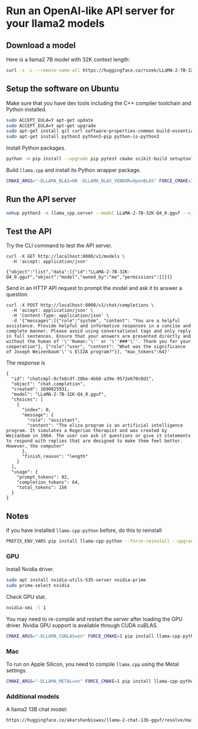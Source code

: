 # Run an OpenAI-like API server for your llama2 models

## Download a model

Here is a llama2 7B model with 32K context length:

```bash
curl -s -L --remote-name-all https://huggingface.co/rozek/LLaMA-2-7B-32K_GGUF/resolve/main/LLaMA-2-7B-32K-Q4_0.gguf
```

## Setup the software on Ubuntu

Make sure that you have dev tools including the C++ compiler toolchain and Python installed.

```bash
sudo ACCEPT_EULA=Y apt-get update
sudo ACCEPT_EULA=Y apt-get upgrade
sudo apt-get install git curl software-properties-common build-essential libopenblas-dev ninja-build pkg-config cmake-data
sudo apt-get install python3 python3-pip python-is-python3
```

Install Python packages.

```bash
python -m pip install --upgrade pip pytest cmake scikit-build setuptools fastapi uvicorn sse-starlette pydantic-settings
```

Build `llama.cpp` and install its Python wrapper package.

```bash
CMAKE_ARGS="-DLLAMA_BLAS=ON -DLLAMA_BLAS_VENDOR=OpenBLAS" FORCE_CMAKE=1 pip install llama-cpp-python
```

## Run the API server

```bash
nohup python3 -m llama_cpp.server --model LLaMA-2-7B-32K-Q4_0.gguf --n_ctx 2048 --host 0.0.0.0 --port 8000 &
```

## Test the API

Try the CLI command to test the API server.

```
curl -X GET http://localhost:8000/v1/models \
  -H 'accept: application/json'

{"object":"list","data":[{"id":"LLaMA-2-7B-32K-Q4_0.gguf","object":"model","owned_by":"me","permissions":[]}]}
```

Send in an HTTP API request to prompt the model and ask it to answer a question.

```
curl -X POST http://localhost:8000/v1/chat/completions \
  -H 'accept: application/json' \
  -H 'Content-Type: application/json' \
  -d '{"messages":[{"role":"system", "content": "You are a helpful assistance. Provide helpful and informative responses in a concise and complete manner. Please avoid using conversational tags and only reply in full sentences. Ensure that your answers are presented directly and without the human of '\''Human:'\'' or '\''###'\''. Thank you for your cooperation"}, {"role":"user", "content": "What was the significance of Joseph Weizenbaum'\''s ElIZA program?"}], "max_tokens":64}'
```

The response is

```
{
  "id": "chatcmpl-0cfe6cdf-28be-4bb0-a39e-9572e678c0d1",
  "object": "chat.completion",
  "created": 1690825931,
  "model": "LLaMA-2-7B-32K-Q4_0.gguf",
  "choices": [
    {
      "index": 0,
      "message": {
        "role": "assistant",
        "content": "The eliza program is an artificial intelligence program. It simulates a Rogerian therapist and was created by Weizanbam in 1964. The user can ask it questions or give it statements to respond with replies that are designed to make them feel better. However, the computer"
      },
      "finish_reason": "length"
    }
  ],
  "usage": {
    "prompt_tokens": 92,
    "completion_tokens": 64,
    "total_tokens": 156
  }
}
```

## Notes

If you have installed `llama-cpp-python` before, do this to reinstall

```bash
PREFIX_ENV_VARS pip install llama-cpp-python --force-reinstall --upgrade --no-cache-dir
```

### GPU

Install Nvidia driver.

```bash
sudo apt install nvidia-utils-535-server nvidia-prime
sudo prime-select nvidia
```

Check GPU stat.

```bash
nvidia-smi -l 1
```

You may need to re-compile and restart the server after loading the GPU driver. Nvidia GPU support is available through CUDA cuBLAS.

```bash
CMAKE_ARGS="-DLLAMA_CUBLAS=on" FORCE_CMAKE=1 pip install llama-cpp-python
```

### Mac

To run on Apple Silicon, you need to compile `llama.cpp` using the Metal settings.

```bash
CMAKE_ARGS="-DLLAMA_METAL=on" FORCE_CMAKE=1 pip install llama-cpp-python
```

### Additional models

A llama2 13B chat model:

```bash
https://huggingface.co/akarshanbiswas/llama-2-chat-13b-gguf/resolve/main/ggml-llama-2-13b-chat-q4_k_m.gguf
```

